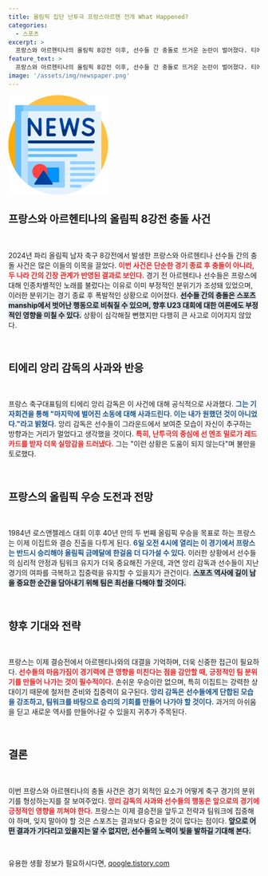 ```yaml
---
title: 올림픽 집단 난투극 프랑스아르헨 전개 What Happened?
categories:
  - 스포츠
excerpt: >
  프랑스와 아르헨티나의 올림픽 8강전 이후, 선수들 간 충돌로 뜨거운 논란이 벌어졌다. 티에리 앙리 감독은 사과하며 상황을 진정시키려 했지만, 미드필더의 레드카드로 아쉬움을 남겼다.
feature_text: >
  프랑스와 아르헨티나의 올림픽 8강전 이후, 선수들 간 충돌로 뜨거운 논란이 벌어졌다. 티에리 앙리 감독은 사과하며 상황을 진정시키려 했지만, 미드필더의 레드카드로 아쉬움을 남겼다.
image: '/assets/img/newspaper.png'
---
```


<p><img src="/assets/img/newspaper.png" alt="kimp 속보" /></p>

<h2 data-ke-size="size26">프랑스와 아르헨티나의 올림픽 8강전 충돌 사건</h2>

<p data-ke-size="size16">&nbsp;</p>

<p data-ke-size="size16">2024년 파리 올림픽 남자 축구 8강전에서 발생한 프랑스와 아르헨티나 선수들 간의 충돌 사건은 많은 이들의 이목을 끌었다. <b><span style="color: #ee2323;">이번 사건은 단순한 경기 종료 후 충돌이 아니라, 두 나라 간의 긴장 관계가 반영된 결과로 보인다.</span></b> 경기 전 아르헨티나 선수들은 프랑스에 대해 인종차별적인 노래를 불렀다는 이유로 이미 부정적인 분위기가 조성돼 있었으며, 이러한 분위기는 경기 종료 후 폭발적인 상황으로 이어졌다. <b><span style="background-color: #21538527;">선수들 간의 충돌은 스포츠manship에서 벗어난 행동으로 비춰질 수 있으며, 향후 U23 대회에 대한 여론에도 부정적인 영향을 미칠 수 있다.</span></b> 상황이 심각해질 뻔했지만 다행히 큰 사고로 이어지지 않았다.</p>

<p data-ke-size="size16">&nbsp;</p>

<h2 data-ke-size="size26">티에리 앙리 감독의 사과와 반응</h2>

<p data-ke-size="size16">&nbsp;</p>

<p data-ke-size="size16">프랑스 축구대표팀의 티에리 앙리 감독은 이 사건에 대해 공식적으로 사과했다. <b><span style="color: #1a5490;">그는 기자회견을 통해 "마지막에 벌어진 소동에 대해 사과드린다. 이는 내가 원했던 것이 아니었다."라고 밝혔다.</span></b> 앙리 감독은 선수들이 그라운드에서 보여준 모습이 자신이 추구하는 방향과는 거리가 멀었다고 생각했을 것이다. <b><span style="color: #ee2323;">특히, 난투극의 중심에 선 엔조 밀로가 레드카드를 받자 더욱 실망감을 드러냈다.</span></b> 그는 "이런 상황은 도움이 되지 않는다"며 불만을 토로했다.</p>

<p data-ke-size="size16">&nbsp;</p>

<h2 data-ke-size="size26">프랑스의 올림픽 우승 도전과 전망</h2>

<p data-ke-size="size16">&nbsp;</p>

<p data-ke-size="size16">1984년 로스앤젤레스 대회 이후 40년 만의 두 번째 올림픽 우승을 목표로 하는 프랑스는 이제 이집트와 결승 진출을 다투게 된다. <b><span style="color: #1a5490;">6일 오전 4시에 열리는 이 경기에서 프랑스는 반드시 승리해야 올림픽 금메달에 한걸음 더 다가설 수 있다.</span></b> 이러한 상황에서 선수들의 심리적 안정과 팀워크 유지가 더욱 중요해진 가운데, 과연 앙리 감독과 선수들이 지난 경기의 여파를 극복하고 집중력을 유지할 수 있을지가 관건이다. <b><span style="background-color: #21538527;">스포츠 역사에 길이 남을 중요한 순간을 담아내기 위해 팀은 최선을 다해야 할 것이다.</span></b></p>

<p data-ke-size="size16">&nbsp;</p>

<h2 data-ke-size="size26">향후 기대와 전략</h2>

<p data-ke-size="size16">&nbsp;</p>

<p data-ke-size="size16">프랑스는 이제 결승전에서 아르헨티나와의 대결을 기억하며, 더욱 신중한 접근이 필요하다. <b><span style="color: #ee2323;">선수들의 마음가짐이 경기력에 큰 영향을 미친다는 점을 감안할 때, 긍정적인 팀 분위기를 만들어 나가는 것이 필수적이다.</span></b> 손쉬운 우승이란 없으며, 특히 이집트는 강력한 상대이기 때문에 철저한 준비와 집중력이 요구된다. <b><span style="color: #1a5490;">앙리 감독은 선수들에게 단합된 모습을 강조하고, 팀워크를 바탕으로 승리의 기회를 만들어 나가야 할 것이다.</span></b> 과거의 아쉬움을 딛고 새로운 역사를 만들어나갈 수 있을지 귀추가 주목된다.</p>

<p data-ke-size="size16">&nbsp;</p>

<h2 data-ke-size="size26">결론</h2>

<p data-ke-size="size16">&nbsp;</p>

<p data-ke-size="size16">이번 프랑스와 아르헨티나의 충돌 사건은 경기 외적인 요소가 어떻게 축구 경기의 분위기를 형성하는지를 잘 보여주었다. <b><span style="color: #ee2323;">앙리 감독의 사과와 선수들의 행동은 앞으로의 경기에 긍정적인 영향을 끼쳐야 한다.</span></b> 프랑스는 이제 결승전을 앞두고 전략과 팀워크에 집중해야 하며, 잊지 말아야 할 것은 스포츠는 결과보다 중요한 것이 많다는 점이다. <b><span style="background-color: #21538527;">앞으로 어떤 결과가 기다리고 있을지는 알 수 없지만, 선수들의 노력이 빛을 발하길 기대해 본다.</span></b></p>

<p data-ke-size="size16">&nbsp;</p>
유용한 생활 정보가 필요하시다면, <a href="https://qoogle.tistory.com" rel="dofollow">qoogle.tistory.com</a>


